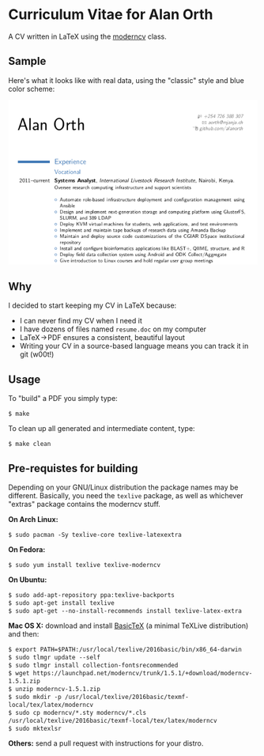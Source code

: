 # Curriculum Vitae for Alan Orth
A CV written in LaTeX using the [moderncv](http://www.ctan.org/pkg/moderncv) class.

## Sample
Here's what it looks like with real data, using the "classic" style and blue color scheme:

![Image](/cv_sample.png?raw=true "Sample CV")

## Why
I decided to start keeping my CV in LaTeX because:

* I can never find my CV when I need it
* I have dozens of files named `resume.doc` on my computer
* LaTeX → PDF ensures a consistent, beautiful layout
* Writing your CV in a source-based language means you can track it in git (w00t!)

## Usage
To "build" a PDF you simply type:

    $ make

To clean up all generated and intermediate content, type:

    $ make clean

## Pre-requistes for building
Depending on your GNU/Linux distribution the package names may be different. Basically, you need the `texlive` package, as well as whichever "extras" package contains the moderncv stuff.

__On Arch Linux:__

    $ sudo pacman -Sy texlive-core texlive-latexextra

__On Fedora:__

    $ sudo yum install texlive texlive-moderncv

__On Ubuntu:__

    $ sudo add-apt-repository ppa:texlive-backports
    $ sudo apt-get install texlive
    $ sudo apt-get --no-install-recommends install texlive-latex-extra

__Mac OS X:__ download and install [BasicTeX](https://www.tug.org/mactex/morepackages.html) (a minimal TeXLive distribution) and then:

    $ export PATH=$PATH:/usr/local/texlive/2016basic/bin/x86_64-darwin
    $ sudo tlmgr update --self
    $ sudo tlmgr install collection-fontsrecommended
    $ wget https://launchpad.net/moderncv/trunk/1.5.1/+download/moderncv-1.5.1.zip
    $ unzip moderncv-1.5.1.zip
    $ sudo mkdir -p /usr/local/texlive/2016basic/texmf-local/tex/latex/moderncv
    $ sudo cp moderncv/*.sty moderncv/*.cls /usr/local/texlive/2016basic/texmf-local/tex/latex/moderncv
    $ sudo mktexlsr

__Others:__ send a pull request with instructions for your distro.
